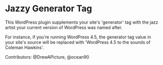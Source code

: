 # Jazzy Generator Tag

This WordPress plugin supplements your site's 'generator' tag with the jazz artist your current version of WordPress was named after.

For instance, if you're running WordPress 4.5, the generator tag value in your site's source will be replaced with 'WordPress 4.5 to the sounds of Coleman Hawkins'.

Contributors: @DrewAPicture, @ocean90